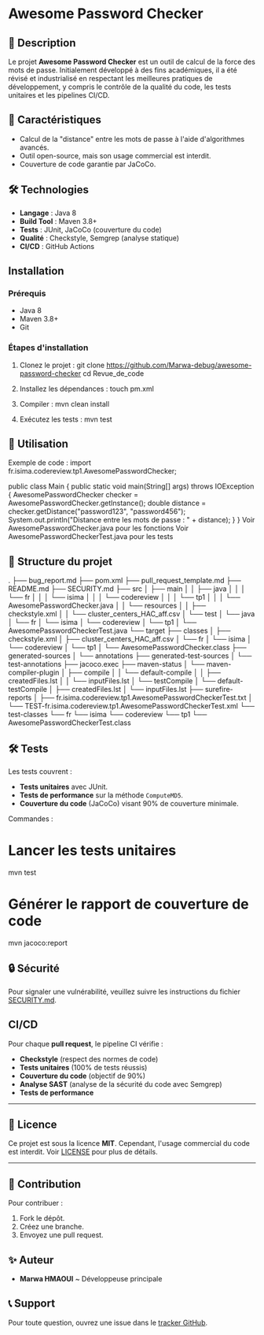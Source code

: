 
# Awesome Password Checker

## 📝 Description
Le projet **Awesome Password Checker** est un outil de calcul de la force des mots de passe. Initialement développé à des fins académiques, il a été révisé et industrialisé en respectant les meilleures pratiques de développement, y compris le contrôle de la qualité du code, les tests unitaires et les pipelines CI/CD.

## 🚀 Caractéristiques
- Calcul de la "distance" entre les mots de passe à l'aide d'algorithmes avancés.
- Outil open-source, mais son usage commercial est interdit.
- Couverture de code garantie par JaCoCo.

## 🛠️ Technologies
- **Langage** : Java 8
- **Build Tool** : Maven 3.8+
- **Tests** : JUnit, JaCoCo (couverture du code)
- **Qualité** : Checkstyle, Semgrep (analyse statique)
- **CI/CD** : GitHub Actions

## Installation
### Prérequis
- Java 8
- Maven 3.8+
- Git

### Étapes d'installation
1. Clonez le projet :
   git clone https://github.com/Marwa-debug/awesome-password-checker
   cd Revue_de_code

2. Installez les dépendances :
   touch pm.xml

3. Compiler :
   mvn clean install
   

4. Exécutez les tests :
   mvn test


## 📘 Utilisation
Exemple de code :
import fr.isima.codereview.tp1.AwesomePasswordChecker;

public class Main {
    public static void main(String[] args) throws IOException {
        AwesomePasswordChecker checker = AwesomePasswordChecker.getInstance();
        double distance = checker.getDistance("password123", "password456");
        System.out.println("Distance entre les mots de passe : " + distance);
    }
}
Voir AwesomePasswordChecker.java      pour les fonctions
Voir AwesomePasswordCheckerTest.java  pour les tests


## 📂 Structure du projet
.
├── bug_report.md
├── pom.xml
├── pull_request_template.md
├── README.md
├── SECURITY.md
├── src
│   ├── main
│   │   ├── java
│   │   │   └── fr
│   │   │       └── isima
│   │   │           └── codereview
│   │   │               └── tp1
│   │   │                   └── AwesomePasswordChecker.java
│   │   └── resources
│   │       ├── checkstyle.xml
│   │       └── cluster_centers_HAC_aff.csv
│   └── test
│       └── java
│           └── fr
│               └── isima
│                   └── codereview
│                       └── tp1
│                           └── AwesomePasswordCheckerTest.java
└── target
    ├── classes
    │   ├── checkstyle.xml
    │   ├── cluster_centers_HAC_aff.csv
    │   └── fr
    │       └── isima
    │           └── codereview
    │               └── tp1
    │                   └── AwesomePasswordChecker.class
    ├── generated-sources
    │   └── annotations
    ├── generated-test-sources
    │   └── test-annotations
    ├── jacoco.exec
    ├── maven-status
    │   └── maven-compiler-plugin
    │       ├── compile
    │       │   └── default-compile
    │       │       ├── createdFiles.lst
    │       │       └── inputFiles.lst
    │       └── testCompile
    │           └── default-testCompile
    │               ├── createdFiles.lst
    │               └── inputFiles.lst
    ├── surefire-reports
    │   ├── fr.isima.codereview.tp1.AwesomePasswordCheckerTest.txt
    │   └── TEST-fr.isima.codereview.tp1.AwesomePasswordCheckerTest.xml
    └── test-classes
        └── fr
            └── isima
                └── codereview
                    └── tp1
                        └── AwesomePasswordCheckerTest.class



## 🛠️ Tests
Les tests couvrent :
- **Tests unitaires** avec JUnit.
- **Tests de performance** sur la méthode `ComputeMD5`.
- **Couverture du code** (JaCoCo) visant 90% de couverture minimale.

Commandes :
# Lancer les tests unitaires
mvn test

# Générer le rapport de couverture de code
mvn jacoco:report


## 🔒 Sécurité
Pour signaler une vulnérabilité, veuillez suivre les instructions du fichier [SECURITY.md](SECURITY.md).


## CI/CD
Pour chaque **pull request**, le pipeline CI vérifie :
- **Checkstyle** (respect des normes de code)
- **Tests unitaires** (100% de tests réussis)
- **Couverture du code** (objectif de 90%)
- **Analyse SAST** (analyse de la sécurité du code avec Semgrep)
- **Tests de performance**

---

## 📜 Licence
Ce projet est sous la licence **MIT**. Cependant, l'usage commercial du code est interdit. Voir [LICENSE](LICENSE) pour plus de détails.

---

## 🤝 Contribution
Pour contribuer :
1. Fork le dépôt.
2. Créez une branche.
3. Envoyez une pull request.


## ✨ Auteur
- **Marwa HMAOUI** ~ Développeuse principale


## 📞 Support
Pour toute question, ouvrez une issue dans le [tracker GitHub](https://github.com/Marwa-debug/awesome-password-checker).


